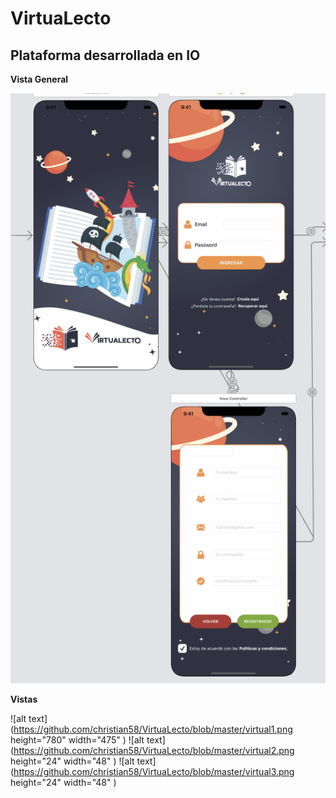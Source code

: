 # VirtuaLecto
## **Plataforma desarrollada en IO**

**Vista General**

![alt text](https://github.com/christian58/VirtuaLecto/blob/master/virtual0.png)

**Vistas**

![alt text](https://github.com/christian58/VirtuaLecto/blob/master/virtual1.png height="780" width="475" )
![alt text](https://github.com/christian58/VirtuaLecto/blob/master/virtual2.png height="24" width="48" )
![alt text](https://github.com/christian58/VirtuaLecto/blob/master/virtual3.png height="24" width="48" )
